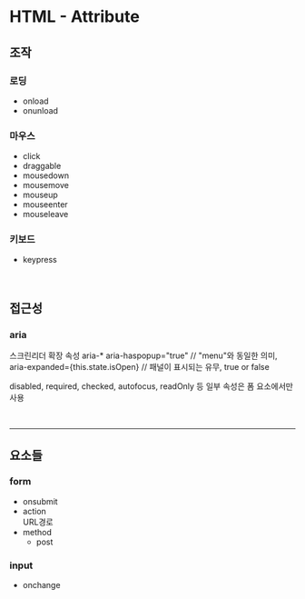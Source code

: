 # HTML - Attribute

## 조작

### 로딩

- onload
- onunload

### 마우스

- click
- draggable
- mousedown
- mousemove
- mouseup
- mouseenter
- mouseleave

### 키보드

- keypress

<br />

## 접근성

### aria

스크린리더 확장 속성
aria-\*
aria-haspopup="true" // "menu"와 동일한 의미,
aria-expanded={this.state.isOpen} // 패널이 표시되는 유무, true or false

disabled, required, checked, autofocus, readOnly 등 일부 속성은 폼 요소에서만 사용

<br />

---

## 요소들

### form

- onsubmit
- action\
  URL경로
- method
  - post

### input

- onchange
